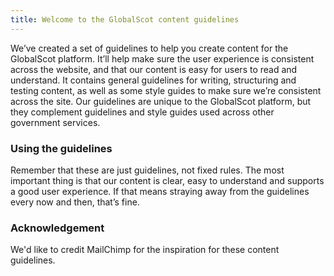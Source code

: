 ```yaml
---
title: Welcome to the GlobalScot content guidelines 
---
```


We’ve created a set of guidelines to help you create content for the GlobalScot platform. It’ll help make sure the user experience is consistent across the website, and that our content is easy for users to read and understand. 
It contains general guidelines for writing, structuring and testing content, as well as some style guides to make sure we’re consistent across the site. 
Our guidelines are unique to the GlobalScot platform, but they complement guidelines and style guides used across other government services.


### Using the guidelines

Remember that these are just guidelines, not fixed rules. The most important thing is that our content is clear, easy to understand and supports a good user experience. If that means straying away from the guidelines every now and then, that’s fine. 


### Acknowledgement 

We'd like to credit MailChimp for the inspiration for these content guidelines. 
